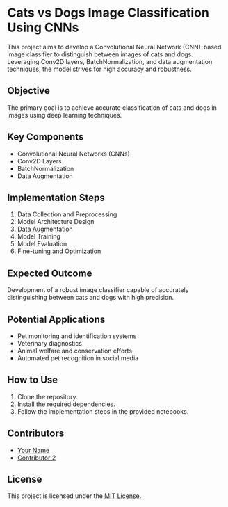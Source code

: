 # Cats vs Dogs Image Classification Using CNNs

This project aims to develop a Convolutional Neural Network (CNN)-based image classifier to distinguish between images of cats and dogs. Leveraging Conv2D layers, BatchNormalization, and data augmentation techniques, the model strives for high accuracy and robustness.

## Objective

The primary goal is to achieve accurate classification of cats and dogs in images using deep learning techniques.

## Key Components

- Convolutional Neural Networks (CNNs)
- Conv2D Layers
- BatchNormalization
- Data Augmentation

## Implementation Steps

1. Data Collection and Preprocessing
2. Model Architecture Design
3. Data Augmentation
4. Model Training
5. Model Evaluation
6. Fine-tuning and Optimization

## Expected Outcome

Development of a robust image classifier capable of accurately distinguishing between cats and dogs with high precision.

## Potential Applications

- Pet monitoring and identification systems
- Veterinary diagnostics
- Animal welfare and conservation efforts
- Automated pet recognition in social media

## How to Use

1. Clone the repository.
2. Install the required dependencies.
3. Follow the implementation steps in the provided notebooks.

## Contributors

- [Your Name](https://github.com/your_username)
- [Contributor 2](https://github.com/contributor2)

## License

This project is licensed under the [MIT License](LICENSE).

